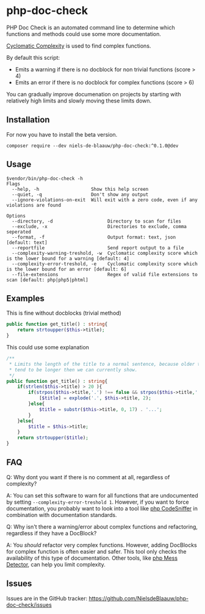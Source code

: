 # php-doc-check

PHP Doc Check is an automated command line to determine which functions and
methods could use some more documentation. 

[Cyclomatic Complexity](https://en.wikipedia.org/wiki/Cyclomatic_complexity) is 
used to find complex functions.

By default this script:

- Emits a warning if there is no docblock for non trivial functions (score > 4)
- Emits an error if there is no docblock for complex functions (score > 6)

You can gradually improve documenation on projects by starting with relatively
high limits and slowly moving these limits down.

## Installation

For now you have to install the beta version.

`composer require --dev niels-de-blaauw/php-doc-check:^0.1.0@dev`

## Usage

```
$vendor/bin/php-doc-check -h
Flags
  --help, -h                   Show this help screen
  --quiet, -q                  Don't show any output
  --ignore-violations-on-exit  Will exit with a zero code, even if any violations are found

Options
  --directory, -d                    Directory to scan for files
  --exclude, -x                      Directories to exclude, comma seperated
  --format, -f                       Output format: text, json [default: text]
  --reportfile                       Send report output to a file
  --complexity-warning-treshold, -w  Cyclomatic complexity score which is the lower bound for a warning [default: 4]
  --complexity-error-treshold, -e    Cyclomatic complexity score which is the lower bound for an error [default: 6]
  --file-extensions                  Regex of valid file extensions to scan [default: php|php5|phtml]
```

## Examples

This is fine without docblocks (trivial method)

```php
public function get_title() : string{
	return strtoupper($this->title);
}
```

This could use some explanation

```php
/**
 * Limits the length of the title to a normal sentence, because older titles
 * tend to be longer then we can currently show.
 */
public function get_title() : string{
	if(strlen($this->title) > 20 ){
		if(strpos($this->title,'.') !== false && strpos($this->title,'.') < 20){
			[$title] = explode('.', $this->title, 2);
		}else{
			$title = substr($this->title, 0, 17) . '...';
		}
	}else{
		$title = $this->title;
	}
	return strtoupper($title);
}
```

## FAQ

Q: Why dont you want if there is no comment at all, regardless of complexity?

A: You can set this software to warn for all functions that are undocumented by
setting `--complexity-error-treshold 1`. However, if you want to force
documentation, you probably want to look into a tool like [php CodeSniffer](https://github.com/squizlabs/PHP_CodeSniffer)
in combination with documentation standards.

Q: Why isn't there a warning/error about complex functions and refactoring, 
regardless if they have a DocBlock?

A: You *should* refactor very complex functions. However, adding DocBlocks
for complex function is often easier and safer. This tool only checks the 
availability of this type of documentation. Other tools, like [php Mess Detector](https://github.com/phpmd/phpmd), 
can help you limit complexity.

## Issues

Issues are in the GitHub tracker: https://github.com/NielsdeBlaauw/php-doc-check/issues
